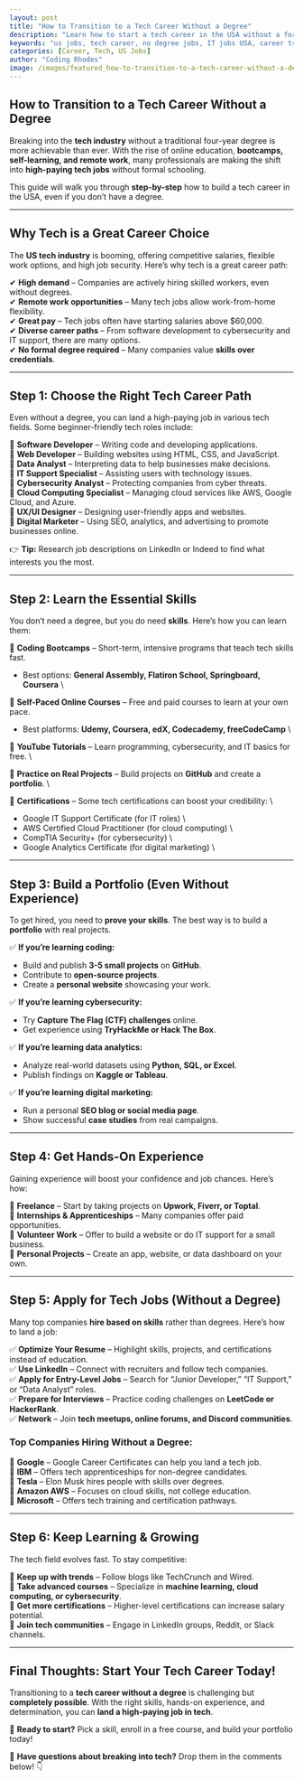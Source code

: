 ```yaml
---
layout: post
title: "How to Transition to a Tech Career Without a Degree"
description: "Learn how to start a tech career in the USA without a formal degree. Discover alternative pathways, in-demand skills, and the best ways to land a high-paying job in tech."
keywords: "us jobs, tech career, no degree jobs, IT jobs USA, career transition, coding bootcamps, remote tech jobs"
categories: [Career, Tech, US Jobs]
author: "Coding Rhodes"
image: /images/featured_how-to-transition-to-a-tech-career-without-a-degree.webp
---
```


## **How to Transition to a Tech Career Without a Degree**

Breaking into the **tech industry** without a traditional four-year degree is more achievable than ever. With the rise of online education, **bootcamps, self-learning, and remote work**, many professionals are making the shift into **high-paying tech jobs** without formal schooling.

This guide will walk you through **step-by-step** how to build a tech career in the USA, even if you don’t have a degree.

---

## **Why Tech is a Great Career Choice**

The **US tech industry** is booming, offering competitive salaries, flexible work options, and high job security. Here’s why tech is a great career path:

✔ **High demand** – Companies are actively hiring skilled workers, even without degrees. \
✔ **Remote work opportunities** – Many tech jobs allow work-from-home flexibility. \
✔ **Great pay** – Tech jobs often have starting salaries above $60,000. \
✔ **Diverse career paths** – From software development to cybersecurity and IT support, there are many options. \
✔ **No formal degree required** – Many companies value **skills over credentials**.

---

## **Step 1: Choose the Right Tech Career Path**

Even without a degree, you can land a high-paying job in various tech fields. Some beginner-friendly tech roles include:

🔹 **Software Developer** – Writing code and developing applications. \
🔹 **Web Developer** – Building websites using HTML, CSS, and JavaScript. \
🔹 **Data Analyst** – Interpreting data to help businesses make decisions. \
🔹 **IT Support Specialist** – Assisting users with technology issues. \
🔹 **Cybersecurity Analyst** – Protecting companies from cyber threats. \
🔹 **Cloud Computing Specialist** – Managing cloud services like AWS, Google Cloud, and Azure. \
🔹 **UX/UI Designer** – Designing user-friendly apps and websites. \
🔹 **Digital Marketer** – Using SEO, analytics, and advertising to promote businesses online.

👉 **Tip:** Research job descriptions on LinkedIn or Indeed to find what interests you the most.

---

## **Step 2: Learn the Essential Skills**

You don’t need a degree, but you do need **skills**. Here’s how you can learn them:

📌 **Coding Bootcamps** – Short-term, intensive programs that teach tech skills fast.
   - Best options: **General Assembly, Flatiron School, Springboard, Coursera** \

📌 **Self-Paced Online Courses** – Free and paid courses to learn at your own pace.
   - Best platforms: **Udemy, Coursera, edX, Codecademy, freeCodeCamp** \

📌 **YouTube Tutorials** – Learn programming, cybersecurity, and IT basics for free. \

📌 **Practice on Real Projects** – Build projects on **GitHub** and create a **portfolio**. \

📌 **Certifications** – Some tech certifications can boost your credibility: \
   - Google IT Support Certificate (for IT roles) \
   - AWS Certified Cloud Practitioner (for cloud computing) \
   - CompTIA Security+ (for cybersecurity) \
   - Google Analytics Certificate (for digital marketing) \

---

## **Step 3: Build a Portfolio (Even Without Experience)**

To get hired, you need to **prove your skills**. The best way is to build a **portfolio** with real projects.

✅ **If you’re learning coding:**
   - Build and publish **3-5 small projects** on **GitHub**.
   - Contribute to **open-source projects**.
   - Create a **personal website** showcasing your work.

✅ **If you’re learning cybersecurity:**
   - Try **Capture The Flag (CTF) challenges** online.
   - Get experience using **TryHackMe or Hack The Box**.

✅ **If you’re learning data analytics:**
   - Analyze real-world datasets using **Python, SQL, or Excel**.
   - Publish findings on **Kaggle or Tableau**.

✅ **If you’re learning digital marketing:**
   - Run a personal **SEO blog or social media page**.
   - Show successful **case studies** from real campaigns.

---

## **Step 4: Get Hands-On Experience**

Gaining experience will boost your confidence and job chances. Here’s how:

🌟 **Freelance** – Start by taking projects on **Upwork, Fiverr, or Toptal**. \
🌟 **Internships & Apprenticeships** – Many companies offer paid opportunities. \
🌟 **Volunteer Work** – Offer to build a website or do IT support for a small business. \
🌟 **Personal Projects** – Create an app, website, or data dashboard on your own. 

---

## **Step 5: Apply for Tech Jobs (Without a Degree)**

Many top companies **hire based on skills** rather than degrees. Here’s how to land a job:

✅ **Optimize Your Resume** – Highlight skills, projects, and certifications instead of education. \
✅ **Use LinkedIn** – Connect with recruiters and follow tech companies. \
✅ **Apply for Entry-Level Jobs** – Search for “Junior Developer,” “IT Support,” or “Data Analyst” roles. \
✅ **Prepare for Interviews** – Practice coding challenges on **LeetCode or HackerRank**. \
✅ **Network** – Join **tech meetups, online forums, and Discord communities**. 

### **Top Companies Hiring Without a Degree:**
📌 **Google** – Google Career Certificates can help you land a tech job. \
📌 **IBM** – Offers tech apprenticeships for non-degree candidates. \
📌 **Tesla** – Elon Musk hires people with skills over degrees. \
📌 **Amazon AWS** – Focuses on cloud skills, not college education. \
📌 **Microsoft** – Offers tech training and certification pathways. 

---

## **Step 6: Keep Learning & Growing**

The tech field evolves fast. To stay competitive:

🚀 **Keep up with trends** – Follow blogs like TechCrunch and Wired. \
🚀 **Take advanced courses** – Specialize in **machine learning, cloud computing, or cybersecurity**. \
🚀 **Get more certifications** – Higher-level certifications can increase salary potential. \
🚀 **Join tech communities** – Engage in LinkedIn groups, Reddit, or Slack channels. 

---

## **Final Thoughts: Start Your Tech Career Today!**

Transitioning to a **tech career without a degree** is challenging but **completely possible**. With the right skills, hands-on experience, and determination, you can **land a high-paying job in tech**.

🌟 **Ready to start?** Pick a skill, enroll in a free course, and build your portfolio today!

💬 **Have questions about breaking into tech?** Drop them in the comments below! 👇


